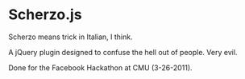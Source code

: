 # Scherzo.js

Scherzo means trick in Italian, I think.

A jQuery plugin designed to confuse the hell out of people.  Very evil.  

Done for the Facebook Hackathon at CMU (3-26-2011).
